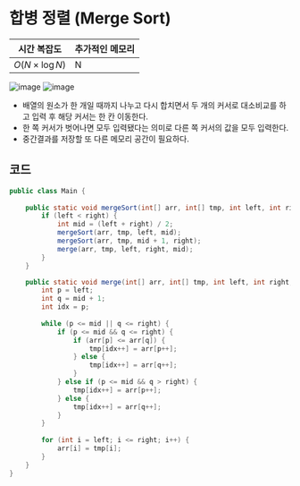 # 합병 정렬 (Merge Sort)
|시간 복잡도|추가적인 메모리|
|---|---|
|$O(N\times \log N)$|N|

![image](https://github.com/Goldbar97/Study/assets/100333239/50f1cfbb-0d84-4e0e-8fe0-54d57454db0d)
![image](https://github.com/Goldbar97/Study/assets/100333239/03eb76d1-8af1-41a8-8a21-10c8ee4584bc)


- 배열의 원소가 한 개일 때까지 나누고 다시 합치면서 두 개의 커서로 대소비교를 하고 입력 후 해당 커서는 한 칸 이동한다.
- 한 쪽 커서가 벗어나면 모두 입력됐다는 의미로 다른 쪽 커서의 값을 모두 입력한다.
- 중간결과를 저장할 또 다른 메모리 공간이 필요하다.

## 코드
```java
public class Main {
    
    public static void mergeSort(int[] arr, int[] tmp, int left, int right) {
        if (left < right) {
            int mid = (left + right) / 2;
            mergeSort(arr, tmp, left, mid);
            mergeSort(arr, tmp, mid + 1, right);
            merge(arr, tmp, left, right, mid);
        }
    }

    public static void merge(int[] arr, int[] tmp, int left, int right, int mid) {
        int p = left;
        int q = mid + 1;
        int idx = p;
        
        while (p <= mid || q <= right) {
            if (p <= mid && q <= right) {
                if (arr[p] <= arr[q]) {
                    tmp[idx++] = arr[p++];
                } else {
                    tmp[idx++] = arr[q++];
                }
            } else if (p <= mid && q > right) {
                tmp[idx++] = arr[p++];
            } else {
                tmp[idx++] = arr[q++];
            }
        }
        
        for (int i = left; i <= right; i++) {
            arr[i] = tmp[i];
        }
    }
}
```
